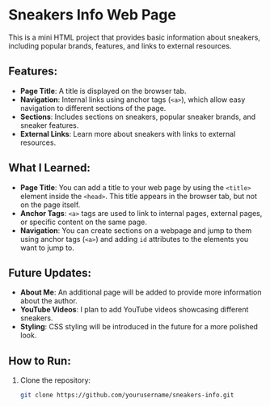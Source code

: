 # Sneakers Info Web Page

This is a mini HTML project that provides basic information about sneakers, including popular brands, features, and links to external resources.

## Features:
- **Page Title**: A title is displayed on the browser tab.
- **Navigation**: Internal links using anchor tags (`<a>`), which allow easy navigation to different sections of the page.
- **Sections**: Includes sections on sneakers, popular sneaker brands, and sneaker features.
- **External Links**: Learn more about sneakers with links to external resources.

## What I Learned:
- **Page Title**: You can add a title to your web page by using the `<title>` element inside the `<head>`. This title appears in the browser tab, but not on the page itself.
- **Anchor Tags**: `<a>` tags are used to link to internal pages, external pages, or specific content on the same page.
- **Navigation**: You can create sections on a webpage and jump to them using anchor tags (`<a>`) and adding `id` attributes to the elements you want to jump to.

## Future Updates:
- **About Me**: An additional page will be added to provide more information about the author.
- **YouTube Videos**: I plan to add YouTube videos showcasing different sneakers.
- **Styling**: CSS styling will be introduced in the future for a more polished look.

## How to Run:
1. Clone the repository:
   ```bash
   git clone https://github.com/yourusername/sneakers-info.git
